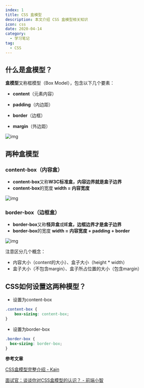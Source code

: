 ```yaml
---
index: 1
title: CSS 盒模型
description: 本文介绍 CSS 盒模型相关知识
icon: css
date: 2020-04-14
category:
  - 学习笔记
tag:
  - CSS
---
```


##  什么是盒模型？

**盒模型**又称框模型（Box Model），包含以下几个要素：

- **content**（元素内容）
- **padding**（内边距）

- **border**（边框）
- **margin**（外边距）



![img](https://zhuye-1308301598.file.myqcloud.com/markdown/1582105585020-d4cfcabe-697a-4171-a9af-e1b1822bc944.png)

## 两种盒模型

### content-box（内容盒）

- **content-box**又称**W3C标准盒，内容边界就是盒子边界**
- **content-box**的宽度 **width = 内容宽度**



![img](https://zhuye-1308301598.file.myqcloud.com/markdown/1582105914115-aa4d5f14-c4ab-4835-b68e-dd84f06a52a1.png)



### border-box（边框盒）

- **border-box**又称**怪异盒**或**IE盒，边框边界才是盒子边界**
- **border-box**的宽度 **width = 内容宽度 + padding + border**



![img](https://zhuye-1308301598.file.myqcloud.com/markdown/1582105882873-6d08dcb9-2596-401f-8821-cffd41f8d5c9.png)



注意区分几个概念：

- 内容大小（content的大小）、盒子大小（height * width）
- 盒子大小（不包含margin）、盒子所占位置的大小（包含margin）



## CSS如何设置这两种模型？

- 设置为content-box



```css
.content-box {
	box-sizing: content-box;
}
```



- 设置为border-box



```css
.border-box {
  box-sizing: border-box;
}
```


**参考文章**

[CSS盒模型完整介绍 - Kain](https://segmentfault.com/a/1190000013069516)

[面试官：谈谈你对CSS盒模型的认识？ - 前端小智](https://segmentfault.com/a/1190000015235886)